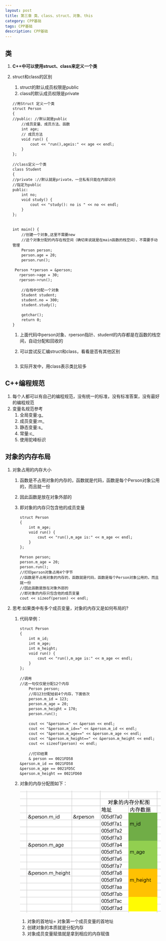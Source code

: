 ```yaml
---
layout: post
title: 第三章 类、class、struct、对象、this
category: CPP基础
tags: CPP基础
description: CPP基础
--- 
```


## 类
1. **C++中可以使用struct、class来定义一个类**
2. struct和class的区别 
    1. struct的默认成员权限是public 
    2. class的默认成员权限是private 

    ```
    //用Struct 定义一个类
    struct Person
    {
    //public: //默认就是public
    	//成员变量、成员方法、函数
    	int age;
    	// 成员方法
    	void run() {
    		cout << "run(),ageis:" << age << endl;
    	}
    };
    
    //class定义一个类
    class Student
    {
    //private ://默认就是private，一旦私有只能在内部访问
    //指定为public
    public:
    	int no;
    	void study() {
    		cout << "study(): no is " << no << endl;
    	}
    };
    
    
    int main() {
    	//创建一个对象,这里不需要new
    	//这个对象分配的内存在栈空间（确切来说就是在main函数的栈空间），不需要手动管理
    	Person person;
    	person.age = 20;
    	person.run();
     
     Person *rperson = &person;
	   rperson->age = 30;
	   rperson->run();
    
    	//在栈中分配一个对象
    	Student student;
    	student.no = 300;
    	student.study();
    
    	getchar();
    	return 0;
    }
    ```

    1. 上面代码中person对象、rperson指针、student的内存都是在函数的栈空间，自动分配和回收的 
    2.  可以尝试反汇编struct和class，看看是否有其他区别
        
        ```
        
        ```
    3. 实际开发中，用class表示类比较多 

## C++编程规范 
1. 每个人都可以有自己的编程规范，没有统一的标准，没有标准答案，没有最好的编程规范 
2. 变量名规范参考 
    1. 全局变量:g_ 
    2. 成员变量:m_ 
    3. 静态变量:s_
    4. 常量:c_ 
    5. 使用驼峰标识

## 对象的内存布局
1. 对象占用的内存大小 
    1. 函数是不占用对象的内存的，函数就是代码，函数是每个Person对象公用的，而且就一份
    2. 因此函数是放在对象外部的
    3. 即对象的内存只包含他的成员变量
        
        ```
        struct Person
        {
        	int m_age;
        	void run() {
        		cout << "run(),m_age is:" << m_age << endl;
        	}
        };
    
        Person person;
        person.m_age = 20;
        person.run();
        //打印person对象占用4个字节
        //函数是不占用对象的内存的，函数就是代码，函数是每个Person对象公用的，而且就一份
        //因此函数是放在对象外部的
        //即对象的内存只包含他的成员变量
        cout << sizeof(person) << endl;
        ```
2. 思考:如果类中有多个成员变量，对象的内存又是如何布局的? 
    1. 代码举例：
    
        ```
        struct Person
        {
        	int m_id;
        	int m_age;
        	int m_height;
        	void run() {
        		cout << "run(),m_age is:" << m_age << endl;
        	}
        };
        
        //调用
        //这一句仅仅是分配12个内存
        	Person person;
        	//将123分配给前4个内存，下面依次
        	person.m_id = 123;
        	person.m_age = 20;
        	person.m_height = 170;
        	person.run();
        
        	cout << "&person==" << &person << endl;
        	cout << "&person.m_id==" << &person.m_id << endl;
        	cout << "&person.m_age==" << &person.m_age << endl;
        	cout << "&person.m_height==" << &person.m_height << endl;
        	cout << sizeof(person) << endl;
        	
        	//打印结果
        	& person == 0021FD58
        &person.m_id == 0021FD58
        &person.m_age == 0021FD5C
        &person.m_height == 0021FD60
        ```
    2. 对象的内存分配图如下：
        
        ![图1](https://raw.githubusercontent.com/zhoghua123/imgsBed/master/cpp06.png)
        
        1. 对象的首地址= 对象第一个成员变量的首地址
        2. 创建对象的本质就是分配内存
        3. 对象成员变量赋值就是拿到相应的内存赋值
       
    

